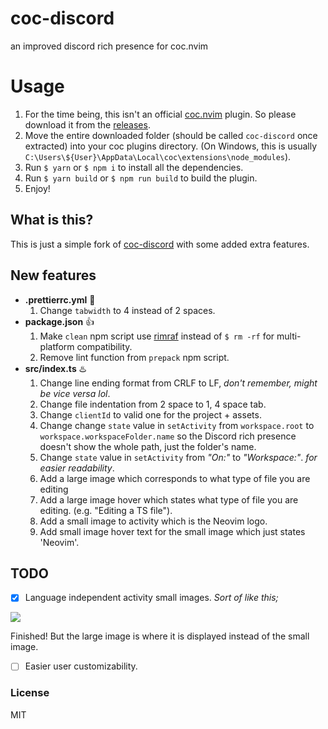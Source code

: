 # coc-discord
an improved discord rich presence for coc.nvim

# Usage
1. For the time being, this isn't an official [coc.nvim](https://github.com/neoclide/coc.nvim) plugin. So please download it from the [releases](https://github.com/8cy/coc-discord/releases/latest).
2. Move the entire downloaded folder (should be called `coc-discord` once extracted) into your coc plugins directory. (On Windows, this is usually `C:\Users\${User}\AppData\Local\coc\extensions\node_modules`).
3. Run `$ yarn` or `$ npm i` to install all the dependencies.
4. Run `$ yarn build` or `$ npm run build` to build the plugin.
5. Enjoy!

## What is this?
This is just a simple fork of [coc-discord](https://github.com/amiralies/coc-discord) with some added extra features.

## New features
- **.prettierrc.yml** 🎱 
    1. Change `tabwidth` to 4 instead of 2 spaces.
- **package.json** 👍 
    1. Make `clean` npm script use [rimraf](https://www.npmjs.com/package/rimraf) instead of `$ rm -rf` for multi-platform compatibility.
    2. Remove lint function from `prepack` npm script.
- **src/index.ts** ♨️ 
    1. Change line ending format from CRLF to LF, *don't remember, might be vice versa lol*.
    2. Change file indentation from 2 space to 1, 4 space tab.
    3. Change `clientId` to valid one for the project + assets.
    4. Change change `state` value in `setActivity` from `workspace.root` to `workspace.workspaceFolder.name` so the Discord rich presence doesn't show the whole path, just the folder's name.
    5. Change `state` value in `setActivity` from *"On:"* to *"Workspace:"*. *for easier readability*.
    6. Add a large image which corresponds to what type of file you are editing
    7. Add a large image hover which states what type of file you are editing. (e.g. "Editing a TS file").
    8. Add a small image to activity which is the Neovim logo.
    9. Add small image hover text for the small image which just states 'Neovim'.

## TODO
- [x] Language independent activity small images. *Sort of like this;*

![](https://strelizia.cc/1wallmCL9Pqo1hr8ol2tKX7fpQuhVEGQ.png)

Finished! But the large image is where it is displayed instead of the small image.
- [ ] Easier user customizability.

### License
MIT
